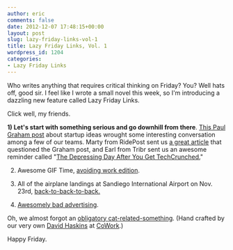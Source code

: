 ```yaml
---
author: eric
comments: false
date: 2012-12-07 17:48:15+00:00
layout: post
slug: lazy-friday-links-vol-1
title: Lazy Friday Links, Vol. 1
wordpress_id: 1204
categories:
- Lazy Friday Links
---
```


Who writes anything that requires critical thinking on Friday? You? Well hats off, good sir. I feel like I wrote a small novel this week, so I'm introducing a dazzling new feature called Lazy Friday Links.

Click well, my friends.

**1) Let's start with something serious and go downhill from there**.
[This Paul Graham post](http://www.paulgraham.com/startupideas.html) about startup ideas wrought some interesting conversation among a few of our teams. Marty from RidePost sent us [a great article](http://mattmaroon.com/2012/11/21/startup-ideas/) that questioned the Graham post, and Earl from Tribr sent us an awesome reminder called "[The Depressing Day After You Get TechCrunched.](http://viniciusvacanti.com/2012/11/19/the-depressing-day-after-you-get-techcrunched/)"

2) Awesome GIF Time, [avoiding work edition](http://i46.tinypic.com/zt7vpj.gif). 

3) All of the airplane landings at Sandiego International Airport on Nov. 23rd, [back-to-back-to-back.](http://vimeo.com/54658957)

4) [Awesomely bad advertising](/images/blog/2012/11/urn-your-biz.jpg). 

Oh, we almost forgot an [obligatory cat-related-something](http://kittencube.com/). (Hand crafted by our very own [David Haskins](https://twitter.com/skinnysc) at [CoWork](https://twitter.com/cowork).)

Happy Friday. 

